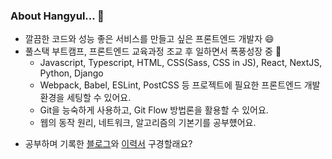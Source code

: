 ### About Hangyul... 👋

- 깔끔한 코드와 성능 좋은 서비스를 만들고 싶은 프론트엔드 개발자 😄
- 풀스택 부트캠프, 프론트엔드 교육과정 조교 후 일하면서 폭풍성장 중 🌱
  - Javascript, Typescript, HTML, CSS(Sass, CSS in JS), React, NextJS, Python, Django
  - Webpack, Babel, ESLint, PostCSS 등 프로젝트에 필요한 프론트엔드 개발환경을 세팅할 수 있어요.
  - Git을 능숙하게 사용하고, Git Flow 방법론을 활용할 수 있어요.
  - 웹의 동작 원리, 네트워크, 알고리즘의 기본기를 공부헀어요.

<!-- - Aiming to be a developer who goes extra mile ✨
  - to write CLEAN and REASONABLE code,
  - to follow Web Standards and secure Web Accessibility
  - and to ENJOY CODING!
 -->
- 공부하며 기록한 [블로그](https://hanana1253.github.io/)와 [이력서](https://teal-line-f3e.notion.site/abd6944f991b46e99c02f96dcf0443a8) 구경할래요?

<!--
**hanana1253/hanana1253** is a ✨ _special_ ✨ repository because its `README.md` (this file) appears on your GitHub profile.

Here are some ideas to get you started:
- Currently learning PYTHON and more! 🌱

- 👯 I’m looking to collaborate on ...
- 🤔 I’m looking for help with ...
- 🔭 I’m currently working on ...
- 🌱 I’m currently learning ...
- 💬 Ask me about ...
- 📫 How to reach me: ...
- 😄 Pronouns: ...
- ⚡ Fun fact: ...
-->
